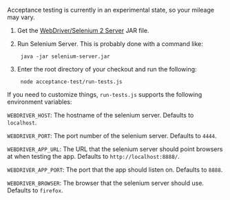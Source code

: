 Acceptance testing is currently in an experimental state, so your
mileage may vary.

1. Get the [WebDriver/Selenium 2 Server][] JAR file.

2. Run Selenium Server. This is probably done with a command like:

        java -jar selenium-server.jar

3. Enter the root directory of your checkout and run the following:

        node acceptance-test/run-tests.js

If you need to customize things, `run-tests.js` supports the following
environment variables:

`WEBDRIVER_HOST`: The hostname of the selenium server. Defaults to
`localhost`.

`WEBDRIVER_PORT`: The port number of the selenium server. Defaults to `4444`.

`WEBDRIVER_APP_URL`: The URL that the selenium server should point
browsers at when testing the app. Defaults to `http://localhost:8888/`.

`WEBDRIVER_APP_PORT`: The port that the app should listen on. Defaults to
`8888`.

`WEBDRIVER_BROWSER`: The browser that the selenium server should use. Defaults
to `firefox`.

  [WebDriver/Selenium 2 Server]: http://seleniumhq.org/download/
